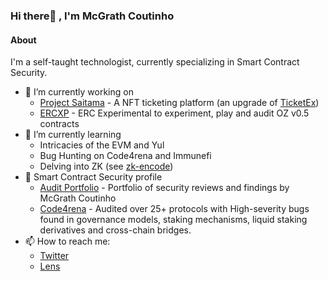 ### Hi there👋 , I'm McGrath Coutinho

#### About
I'm a self-taught technologist, currently specializing in Smart Contract Security.  


- 🔭 I’m currently working on
  - [Project Saitama](https://github.com/rpenn/saitama) - A NFT ticketing platform (an upgrade of [TicketEx](https://github.com/mcgrathcoutinho/ticket-ex))
  - [ERCXP](https://github.com/mcgrathcoutinho/ERCXP) - ERC Experimental to experiment, play and audit OZ v0.5 contracts
- 🌱 I’m currently learning
  - Intricacies of the EVM and Yul
  - Bug Hunting on Code4rena and Immunefi
  - Delving into ZK (see [zk-encode](https://github.com/mcgrathcoutinho/zk-encode))
- 📝 Smart Contract Security profile
  - [Audit Portfolio](https://github.com/mcgrathcoutinho/audit-portfolio) - Portfolio of security reviews and findings by McGrath Coutinho
  - [Code4rena](https://code4rena.com/@MrPotatoMagic) - Audited over 25+ protocols with High-severity bugs found in governance models, staking mechanisms, liquid staking derivatives and cross-chain bridges.
- 📫 How to reach me:
  - [Twitter](https://twitter.com/MrPotatoMagic)
  - [Lens](https://www.lensfrens.xyz/mcgrathcoutinho.lens)

